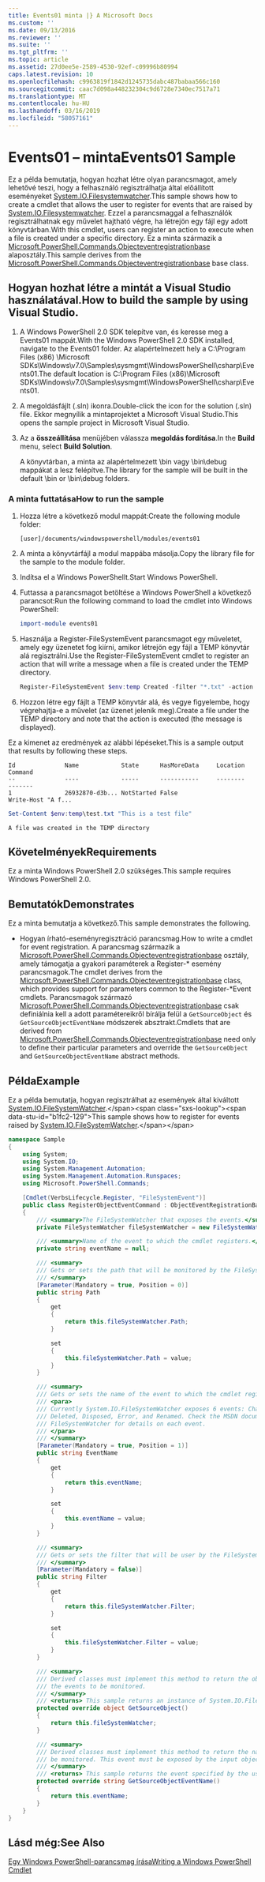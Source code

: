 ```yaml
---
title: Events01 minta |} A Microsoft Docs
ms.custom: ''
ms.date: 09/13/2016
ms.reviewer: ''
ms.suite: ''
ms.tgt_pltfrm: ''
ms.topic: article
ms.assetid: 27d0ee5e-2589-4530-92ef-c09996b80994
caps.latest.revision: 10
ms.openlocfilehash: c9963819f1842d1245735dabc487babaa566c160
ms.sourcegitcommit: caac7d098a448232304c9d6728e7340ec7517a71
ms.translationtype: MT
ms.contentlocale: hu-HU
ms.lasthandoff: 03/16/2019
ms.locfileid: "58057161"
---
```

# <a name="events01-sample"></a><span data-ttu-id="b1fc2-102">Events01 – minta</span><span class="sxs-lookup"><span data-stu-id="b1fc2-102">Events01 Sample</span></span>

<span data-ttu-id="b1fc2-103">Ez a példa bemutatja, hogyan hozhat létre olyan parancsmagot, amely lehetővé teszi, hogy a felhasználó regisztrálhatja által előállított eseményeket [System.IO.Filesystemwatcher](/dotnet/api/System.IO.FileSystemWatcher).</span><span class="sxs-lookup"><span data-stu-id="b1fc2-103">This sample shows how to create a cmdlet that allows the user to register for events that are raised by [System.IO.Filesystemwatcher](/dotnet/api/System.IO.FileSystemWatcher).</span></span> <span data-ttu-id="b1fc2-104">Ezzel a parancsmaggal a felhasználók regisztrálhatnak egy művelet hajtható végre, ha létrejön egy fájl egy adott könyvtárban.</span><span class="sxs-lookup"><span data-stu-id="b1fc2-104">With this cmdlet, users can register an action to execute when a file is created under a specific directory.</span></span> <span data-ttu-id="b1fc2-105">Ez a minta származik a [Microsoft.PowerShell.Commands.Objecteventregistrationbase](/dotnet/api/Microsoft.PowerShell.Commands.ObjectEventRegistrationBase) alaposztály.</span><span class="sxs-lookup"><span data-stu-id="b1fc2-105">This sample derives from the [Microsoft.PowerShell.Commands.Objecteventregistrationbase](/dotnet/api/Microsoft.PowerShell.Commands.ObjectEventRegistrationBase) base class.</span></span>

## <a name="how-to-build-the-sample-by-using-visual-studio"></a><span data-ttu-id="b1fc2-106">Hogyan hozhat létre a mintát a Visual Studio használatával.</span><span class="sxs-lookup"><span data-stu-id="b1fc2-106">How to build the sample by using Visual Studio.</span></span>

1. <span data-ttu-id="b1fc2-107">A Windows PowerShell 2.0 SDK telepítve van, és keresse meg a Events01 mappát.</span><span class="sxs-lookup"><span data-stu-id="b1fc2-107">With the Windows PowerShell 2.0 SDK installed, navigate to the Events01 folder.</span></span> <span data-ttu-id="b1fc2-108">Az alapértelmezett hely a C:\Program Files (x86) \Microsoft SDKs\Windows\v7.0\Samples\sysmgmt\WindowsPowerShell\csharp\Events01.</span><span class="sxs-lookup"><span data-stu-id="b1fc2-108">The default location is C:\Program Files (x86)\Microsoft SDKs\Windows\v7.0\Samples\sysmgmt\WindowsPowerShell\csharp\Events01.</span></span>

2. <span data-ttu-id="b1fc2-109">A megoldásfájlt (.sln) ikonra.</span><span class="sxs-lookup"><span data-stu-id="b1fc2-109">Double-click the icon for the solution (.sln) file.</span></span> <span data-ttu-id="b1fc2-110">Ekkor megnyílik a mintaprojektet a Microsoft Visual Studio.</span><span class="sxs-lookup"><span data-stu-id="b1fc2-110">This opens the sample project in Microsoft Visual Studio.</span></span>

3. <span data-ttu-id="b1fc2-111">Az a **összeállítása** menüjében válassza **megoldás fordítása**.</span><span class="sxs-lookup"><span data-stu-id="b1fc2-111">In the **Build** menu, select **Build Solution**.</span></span>

    <span data-ttu-id="b1fc2-112">A könyvtárban, a minta az alapértelmezett \bin vagy \bin\debug mappákat a lesz felépítve.</span><span class="sxs-lookup"><span data-stu-id="b1fc2-112">The library for the sample will be built in the default \bin or \bin\debug folders.</span></span>

### <a name="how-to-run-the-sample"></a><span data-ttu-id="b1fc2-113">A minta futtatása</span><span class="sxs-lookup"><span data-stu-id="b1fc2-113">How to run the sample</span></span>

1. <span data-ttu-id="b1fc2-114">Hozza létre a következő modul mappát:</span><span class="sxs-lookup"><span data-stu-id="b1fc2-114">Create the following module folder:</span></span>

    `[user]/documents/windowspowershell/modules/events01`

2. <span data-ttu-id="b1fc2-115">A minta a könyvtárfájl a modul mappába másolja.</span><span class="sxs-lookup"><span data-stu-id="b1fc2-115">Copy the library file for the sample to the module folder.</span></span>

3. <span data-ttu-id="b1fc2-116">Indítsa el a Windows PowerShellt.</span><span class="sxs-lookup"><span data-stu-id="b1fc2-116">Start Windows PowerShell.</span></span>

4. <span data-ttu-id="b1fc2-117">Futtassa a parancsmagot betöltése a Windows PowerShell a következő parancsot:</span><span class="sxs-lookup"><span data-stu-id="b1fc2-117">Run the following command to load the cmdlet into Windows PowerShell:</span></span>

    ```powershell
    import-module events01
    ```

5. <span data-ttu-id="b1fc2-118">Használja a Register-FileSystemEvent parancsmagot egy műveletet, amely egy üzenetet fog kiírni, amikor létrejön egy fájl a TEMP könyvtár alá regisztrálni.</span><span class="sxs-lookup"><span data-stu-id="b1fc2-118">Use the Register-FileSystemEvent cmdlet to register an action that will write a message when a file is created under the TEMP directory.</span></span>

    ```powershell
    Register-FileSystemEvent $env:temp Created -filter "*.txt" -action { Write-Host "A file was created in the TEMP directory" }
    ```

6. <span data-ttu-id="b1fc2-119">Hozzon létre egy fájlt a TEMP könyvtár alá, és vegye figyelembe, hogy végrehajtja-e a művelet (az üzenet jelenik meg).</span><span class="sxs-lookup"><span data-stu-id="b1fc2-119">Create a file under the TEMP directory and note that the action is executed (the message is displayed).</span></span>

<span data-ttu-id="b1fc2-120">Ez a kimenet az eredmények az alábbi lépéseket.</span><span class="sxs-lookup"><span data-stu-id="b1fc2-120">This is a sample output that results by following these steps.</span></span>

```output
Id              Name            State      HasMoreData     Location             Command
--              ----            -----      -----------     --------             -------
1               26932870-d3b... NotStarted False                                 Write-Host "A f...

```

```powershell
Set-Content $env:temp\test.txt "This is a test file"
```

```output
A file was created in the TEMP directory
```

## <a name="requirements"></a><span data-ttu-id="b1fc2-121">Követelmények</span><span class="sxs-lookup"><span data-stu-id="b1fc2-121">Requirements</span></span>

<span data-ttu-id="b1fc2-122">Ez a minta Windows PowerShell 2.0 szükséges.</span><span class="sxs-lookup"><span data-stu-id="b1fc2-122">This sample requires Windows PowerShell 2.0.</span></span>

## <a name="demonstrates"></a><span data-ttu-id="b1fc2-123">Bemutatók</span><span class="sxs-lookup"><span data-stu-id="b1fc2-123">Demonstrates</span></span>

<span data-ttu-id="b1fc2-124">Ez a minta bemutatja a következő.</span><span class="sxs-lookup"><span data-stu-id="b1fc2-124">This sample demonstrates the following.</span></span>

- <span data-ttu-id="b1fc2-125">Hogyan írható-eseményregisztráció parancsmag.</span><span class="sxs-lookup"><span data-stu-id="b1fc2-125">How to write a cmdlet for event registration.</span></span> <span data-ttu-id="b1fc2-126">A parancsmag származik a [Microsoft.PowerShell.Commands.Objecteventregistrationbase](/dotnet/api/Microsoft.PowerShell.Commands.ObjectEventRegistrationBase) osztály, amely támogatja a gyakori paraméterek a Register-\* esemény parancsmagok.</span><span class="sxs-lookup"><span data-stu-id="b1fc2-126">The cmdlet derives from the [Microsoft.PowerShell.Commands.Objecteventregistrationbase](/dotnet/api/Microsoft.PowerShell.Commands.ObjectEventRegistrationBase) class, which provides support for parameters common to the Register-\*Event cmdlets.</span></span> <span data-ttu-id="b1fc2-127">Parancsmagok származó [Microsoft.PowerShell.Commands.Objecteventregistrationbase](/dotnet/api/Microsoft.PowerShell.Commands.ObjectEventRegistrationBase) csak definiálnia kell a adott paramétereikről bírálja felül a `GetSourceObject` és `GetSourceObjectEventName` módszerek absztrakt.</span><span class="sxs-lookup"><span data-stu-id="b1fc2-127">Cmdlets that are derived from [Microsoft.PowerShell.Commands.Objecteventregistrationbase](/dotnet/api/Microsoft.PowerShell.Commands.ObjectEventRegistrationBase) need only to define their particular parameters and override the `GetSourceObject` and `GetSourceObjectEventName` abstract methods.</span></span>

## <a name="example"></a><span data-ttu-id="b1fc2-128">Példa</span><span class="sxs-lookup"><span data-stu-id="b1fc2-128">Example</span></span>

<span data-ttu-id="b1fc2-129">Ez a példa bemutatja, hogyan regisztrálhat az események által kiváltott [System.IO.FileSystemWatcher](https://msdn.microsoft.com/en-us/library/system.io.filesystemwatcher\(v=vs.110\).aspx).</span><span class="sxs-lookup"><span data-stu-id="b1fc2-129">This sample shows how to register for events raised by [System.IO.FileSystemWatcher](https://msdn.microsoft.com/en-us/library/system.io.filesystemwatcher\(v=vs.110\).aspx).</span></span>

```csharp
namespace Sample
{
    using System;
    using System.IO;
    using System.Management.Automation;
    using System.Management.Automation.Runspaces;
    using Microsoft.PowerShell.Commands;

    [Cmdlet(VerbsLifecycle.Register, "FileSystemEvent")]
    public class RegisterObjectEventCommand : ObjectEventRegistrationBase
    {
        /// <summary>The FileSystemWatcher that exposes the events.</summary>
        private FileSystemWatcher fileSystemWatcher = new FileSystemWatcher();

        /// <summary>Name of the event to which the cmdlet registers.</summary>
        private string eventName = null;

        /// <summary>
        /// Gets or sets the path that will be monitored by the FileSystemWatcher.
        /// </summary>
        [Parameter(Mandatory = true, Position = 0)]
        public string Path
        {
            get
            {
                return this.fileSystemWatcher.Path;
            }

            set
            {
                this.fileSystemWatcher.Path = value;
            }
        }

        /// <summary>
        /// Gets or sets the name of the event to which the cmdlet registers.
        /// <para>
        /// Currently System.IO.FileSystemWatcher exposes 6 events: Changed, Created,
        /// Deleted, Disposed, Error, and Renamed. Check the MSDN documentation of
        /// FileSystemWatcher for details on each event.
        /// </para>
        /// </summary>
        [Parameter(Mandatory = true, Position = 1)]
        public string EventName
        {
            get
            {
                return this.eventName;
            }

            set
            {
                this.eventName = value;
            }
        }

        /// <summary>
        /// Gets or sets the filter that will be user by the FileSystemWatcher.
        /// </summary>
        [Parameter(Mandatory = false)]
        public string Filter
        {
            get
            {
                return this.fileSystemWatcher.Filter;
            }

            set
            {
                this.fileSystemWatcher.Filter = value;
            }
        }

        /// <summary>
        /// Derived classes must implement this method to return the object that generates
        /// the events to be monitored.
        /// </summary>
        /// <returns> This sample returns an instance of System.IO.FileSystemWatcher</returns>
        protected override object GetSourceObject()
        {
            return this.fileSystemWatcher;
        }

        /// <summary>
        /// Derived classes must implement this method to return the name of the event to
        /// be monitored. This event must be exposed by the input object.
        /// </summary>
        /// <returns> This sample returns the event specified by the user with the -EventName parameter.</returns>
        protected override string GetSourceObjectEventName()
        {
            return this.eventName;
        }
    }
}
```

## <a name="see-also"></a><span data-ttu-id="b1fc2-130">Lásd még:</span><span class="sxs-lookup"><span data-stu-id="b1fc2-130">See Also</span></span>

[<span data-ttu-id="b1fc2-131">Egy Windows PowerShell-parancsmag írása</span><span class="sxs-lookup"><span data-stu-id="b1fc2-131">Writing a Windows PowerShell Cmdlet</span></span>](./writing-a-windows-powershell-cmdlet.md)
